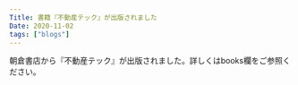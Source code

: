 ```yaml
---
Title: 書籍『不動産テック』が出版されました
Date: 2020-11-02
tags: ["blogs"]
---
```


朝倉書店から『不動産テック』が出版されました。詳しくはbooks欄をご参照ください。